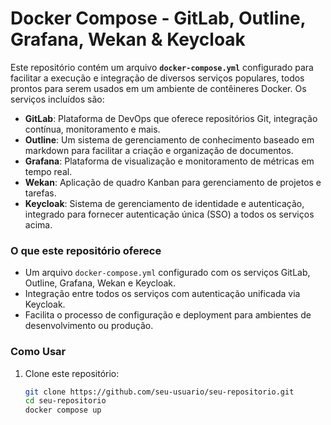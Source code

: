# Docker Compose - GitLab, Outline, Grafana, Wekan & Keycloak

Este repositório contém um arquivo **`docker-compose.yml`** configurado para facilitar a execução e integração de diversos serviços populares, todos prontos para serem usados em um ambiente de contêineres Docker. Os serviços incluídos são:

- **GitLab**: Plataforma de DevOps que oferece repositórios Git, integração contínua, monitoramento e mais.
- **Outline**: Um sistema de gerenciamento de conhecimento baseado em markdown para facilitar a criação e organização de documentos.
- **Grafana**: Plataforma de visualização e monitoramento de métricas em tempo real.
- **Wekan**: Aplicação de quadro Kanban para gerenciamento de projetos e tarefas.
- **Keycloak**: Sistema de gerenciamento de identidade e autenticação, integrado para fornecer autenticação única (SSO) a todos os serviços acima.

### O que este repositório oferece

- Um arquivo `docker-compose.yml` configurado com os serviços GitLab, Outline, Grafana, Wekan e Keycloak.
- Integração entre todos os serviços com autenticação unificada via Keycloak.
- Facilita o processo de configuração e deployment para ambientes de desenvolvimento ou produção.

### Como Usar

1. Clone este repositório:

   ```bash
   git clone https://github.com/seu-usuario/seu-repositorio.git
   cd seu-repositorio
   docker compose up
